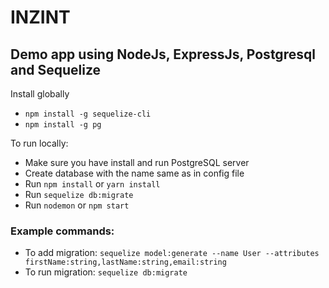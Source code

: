 # INZINT

## Demo app using NodeJs, ExpressJs, Postgresql and Sequelize

Install globally
* `npm install -g sequelize-cli`
* `npm install -g pg`

To run locally:

* Make sure you have install and run PostgreSQL server
* Create database with the name same as in config file
* Run `npm install` or `yarn install`
* Run `sequelize db:migrate`
* Run `nodemon` or `npm start`

### Example commands:
* To add migration: 
`sequelize model:generate --name User --attributes firstName:string,lastName:string,email:string`
* To run migration: 
`sequelize db:migrate`
